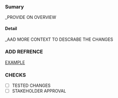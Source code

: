 ### Sumary

_PROVIDE ON OVERVIEW 

#### Detail

_AAD MORE CONTEXT TO DESCRABE THE CHANGES


### ADD REFRENCE
[EXAMPLE](WWW.GOOGLE.COM)

### CHECKS
- [ ] TESTED CHANGES
- [ ] STAKEHOLDER APPROVAL
